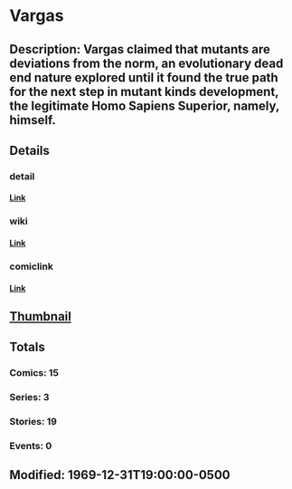 # Vargas
## Description: Vargas claimed that mutants are deviations from the norm, an evolutionary dead end nature explored until it found the true path for the next step in mutant kinds development, the legitimate Homo Sapiens Superior, namely, himself.
## Details
### detail
#### [Link](http://marvel.com/characters/2470/vargas?utm_campaign=apiRef&utm_source=225578a89fc76f3d20fbffda5d17a88d)
### wiki
#### [Link](http://marvel.com/universe/Vargas?utm_campaign=apiRef&utm_source=225578a89fc76f3d20fbffda5d17a88d)
### comiclink
#### [Link](http://marvel.com/comics/characters/1009690/vargas?utm_campaign=apiRef&utm_source=225578a89fc76f3d20fbffda5d17a88d)
## [Thumbnail](http://i.annihil.us/u/prod/marvel/i/mg/8/80/4c003a81cef50.jpg)
## Totals
### Comics: 15
### Series: 3
### Stories: 19
### Events: 0
## Modified: 1969-12-31T19:00:00-0500